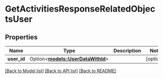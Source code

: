 # GetActivitiesResponseRelatedObjectsUser

## Properties

Name | Type | Description | Notes
------------ | ------------- | ------------- | -------------
**user_id** | Option<[**models::UserDataWithId**](userDataWithId.md)> |  | [optional]

[[Back to Model list]](../README.md#documentation-for-models) [[Back to API list]](../README.md#documentation-for-api-endpoints) [[Back to README]](../README.md)


